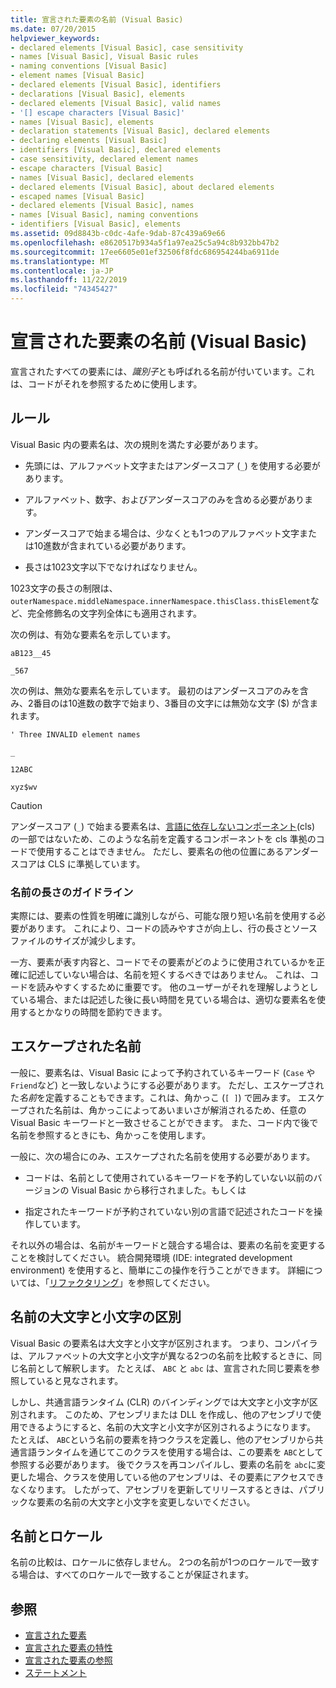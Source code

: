 ```yaml
---
title: 宣言された要素の名前 (Visual Basic)
ms.date: 07/20/2015
helpviewer_keywords:
- declared elements [Visual Basic], case sensitivity
- names [Visual Basic], Visual Basic rules
- naming conventions [Visual Basic]
- element names [Visual Basic]
- declared elements [Visual Basic], identifiers
- declarations [Visual Basic], elements
- declared elements [Visual Basic], valid names
- '[] escape characters [Visual Basic]'
- names [Visual Basic], elements
- declaration statements [Visual Basic], declared elements
- declaring elements [Visual Basic]
- identifiers [Visual Basic], declared elements
- case sensitivity, declared element names
- escape characters [Visual Basic]
- names [Visual Basic], declared elements
- declared elements [Visual Basic], about declared elements
- escaped names [Visual Basic]
- declared elements [Visual Basic], names
- names [Visual Basic], naming conventions
- identifiers [Visual Basic], elements
ms.assetid: 09d8843b-c0dc-4afe-9dab-87c439a69e66
ms.openlocfilehash: e8620517b934a5f1a97ea25c5a94c8b932bb47b2
ms.sourcegitcommit: 17ee6605e01ef32506f8fdc686954244ba6911de
ms.translationtype: MT
ms.contentlocale: ja-JP
ms.lasthandoff: 11/22/2019
ms.locfileid: "74345427"
---
```

# <a name="declared-element-names-visual-basic"></a>宣言された要素の名前 (Visual Basic)
宣言されたすべての要素には、*識別子*とも呼ばれる名前が付いています。これは、コードがそれを参照するために使用します。  
  
## <a name="rules"></a>ルール  
 Visual Basic 内の要素名は、次の規則を満たす必要があります。  
  
- 先頭には、アルファベット文字またはアンダースコア (`_`) を使用する必要があります。  
  
- アルファベット、数字、およびアンダースコアのみを含める必要があります。  
  
- アンダースコアで始まる場合は、少なくとも1つのアルファベット文字または10進数が含まれている必要があります。  
  
- 長さは1023文字以下でなければなりません。  
  
 1023文字の長さの制限は、`outerNamespace.middleNamespace.innerNamespace.thisClass.thisElement`など、完全修飾名の文字列全体にも適用されます。  
  
 次の例は、有効な要素名を示しています。  
  
 `aB123__45`  
  
 `_567`  
  
 次の例は、無効な要素名を示しています。 最初のはアンダースコアのみを含み、2番目のは10進数の数字で始まり、3番目の文字には無効な文字 ($) が含まれます。  
  
 `' Three INVALID element names`  
  
 `_`  
  
 `12ABC`  
  
 `xyz$wv`  
  
> [!CAUTION]
> アンダースコア (`_`) で始まる要素名は、[言語に依存しないコンポーネント](../../../../standard/language-independence-and-language-independent-components.md)(cls) の一部ではないため、このような名前を定義するコンポーネントを cls 準拠のコードで使用することはできません。 ただし、要素名の他の位置にあるアンダースコアは CLS に準拠しています。  
  
### <a name="name-length-guidelines"></a>名前の長さのガイドライン  
 実際には、要素の性質を明確に識別しながら、可能な限り短い名前を使用する必要があります。 これにより、コードの読みやすさが向上し、行の長さとソースファイルのサイズが減少します。  
  
 一方、要素が表す内容と、コードでその要素がどのように使用されているかを正確に記述していない場合は、名前を短くするべきではありません。 これは、コードを読みやすくするために重要です。 他のユーザーがそれを理解しようとしている場合、または記述した後に長い時間を見ている場合は、適切な要素名を使用するとかなりの時間を節約できます。  
  
## <a name="escaped-names"></a>エスケープされた名前  
 一般に、要素名は、Visual Basic によって予約されているキーワード (`Case` や `Friend`など) と一致しないようにする必要があります。 ただし、エスケープされた*名前*を定義することもできます。これは、角かっこ (`[ ]`) で囲みます。 エスケープされた名前は、角かっこによってあいまいさが解消されるため、任意の Visual Basic キーワードと一致させることができます。 また、コード内で後で名前を参照するときにも、角かっこを使用します。  
  
 一般に、次の場合にのみ、エスケープされた名前を使用する必要があります。  
  
- コードは、名前として使用されているキーワードを予約していない以前のバージョンの Visual Basic から移行されました。もしくは  
  
- 指定されたキーワードが予約されていない別の言語で記述されたコードを操作しています。  
  
 それ以外の場合は、名前がキーワードと競合する場合は、要素の名前を変更することを検討してください。 統合開発環境 (IDE: integrated development environment) を使用すると、簡単にこの操作を行うことができます。 詳細については、「[リファクタリング](/visualstudio/ide/refactoring-in-visual-studio)」を参照してください。  
  
## <a name="case-sensitivity-in-names"></a>名前の大文字と小文字の区別  
 Visual Basic の要素名は大文字と小文字が区別されます。 つまり、コンパイラは、アルファベットの大文字と小文字が異なる2つの名前を比較するときに、同じ名前として解釈します。 たとえば、 `ABC` と `abc` は、宣言された同じ要素を参照していると見なされます。  
  
 しかし、共通言語ランタイム (CLR) のバインディングでは大文字と小文字が区別されます。 このため、アセンブリまたは DLL を作成し、他のアセンブリで使用できるようにすると、名前の大文字と小文字が区別されるようになります。 たとえば、 `ABC`という名前の要素を持つクラスを定義し、他のアセンブリから共通言語ランタイムを通じてこのクラスを使用する場合は、この要素を `ABC`として参照する必要があります。 後でクラスを再コンパイルし、要素の名前を `abc`に変更した場合、クラスを使用している他のアセンブリは、その要素にアクセスできなくなります。 したがって、アセンブリを更新してリリースするときは、パブリックな要素の名前の大文字と小文字を変更しないでください。  
  
## <a name="names-and-locales"></a>名前とロケール  
 名前の比較は、ロケールに依存しません。 2つの名前が1つのロケールで一致する場合は、すべてのロケールで一致することが保証されます。  
  
## <a name="see-also"></a>参照

- [宣言された要素](../../../../visual-basic/programming-guide/language-features/declared-elements/index.md)
- [宣言された要素の特性](../../../../visual-basic/programming-guide/language-features/declared-elements/declared-element-characteristics.md)
- [宣言された要素の参照](../../../../visual-basic/programming-guide/language-features/declared-elements/references-to-declared-elements.md)
- [ステートメント](../../../../visual-basic/language-reference/statements/index.md)
